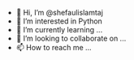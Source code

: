 - 👋 Hi, I’m @shefaulislamtaj
- 👀 I’m interested in Python
- 🌱 I’m currently learning ...
- 💞️ I’m looking to collaborate on ...
- 📫 How to reach me ...

<!---
shefaulislamtaj/shefaulislamtaj is a ✨ special ✨ repository because its `README.md` (this file) appears on your GitHub profile.
You can click the Preview link to take a look at your changes.
--->
